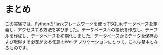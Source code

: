 # まとめ

この実験では、PythonのFlaskフレームワークを使ってSQLiteデータベースを定義し、アクセスする方法を学びました。データベースへの接続を作成し、テーブルを作成し、データベースを初期化しました。データベースからデータを保存および取得する必要がある任意のWebアプリケーションにとって、これは基本となるものです。
